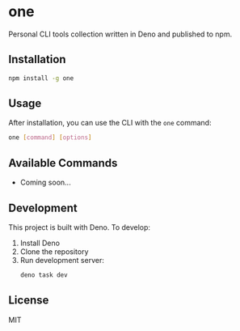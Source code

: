 # one

Personal CLI tools collection written in Deno and published to npm.

## Installation

```bash
npm install -g one
```

## Usage

After installation, you can use the CLI with the `one` command:

```bash
one [command] [options]
```

## Available Commands

- Coming soon...

## Development

This project is built with Deno. To develop:

1. Install Deno
2. Clone the repository
3. Run development server:
   ```bash
   deno task dev
   ```

## License

MIT
